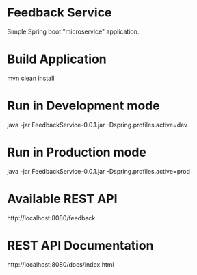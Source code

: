 # Feedback Service

Simple Spring boot "microservice" application.

# Build Application 
mvn clean install

# Run in Development mode
java -jar FeedbackService-0.0.1.jar -Dspring.profiles.active=dev

# Run in Production mode 
java -jar FeedbackService-0.0.1.jar -Dspring.profiles.active=prod

# Available REST API

http://localhost:8080/feedback

# REST API Documentation

http://localhost:8080/docs/index.html
